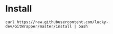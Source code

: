 # Install

```
curl https://raw.githubusercontent.com/lucky-dev/GitWrapper/master/install | bash
```
